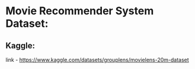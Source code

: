 # Movie Recommender System Dataset:
## Kaggle:
link - https://www.kaggle.com/datasets/grouplens/movielens-20m-dataset
